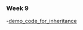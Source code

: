 
### Week 9 
-[demo_code_for_inheritance](https://github.com/nikunjsanghai/Intermediate_Programming_Cplusplus/blob/main/Week9/demo_code.md)
